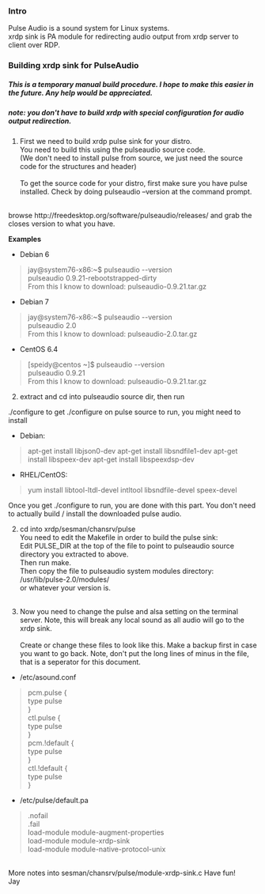 ### Intro
Pulse Audio is a sound system for Linux systems.<br>
xrdp sink is PA module for redirecting audio output from xrdp server to client over RDP.


### Building xrdp sink for PulseAudio
##### This is a temporary manual build procedure.  I hope to make this easier in the future.  Any help would be appreciated.
##### note: you don't have to build xrdp with special configuration for audio output redirection.
 
1. First we need to build xrdp pulse sink for your distro.<br>
You need to build this using the pulseaudio source code.<br>
(We don't need to install pulse from source, we just need the source code for the structures and header)
<br><br>
To get the source code for your distro, first make sure you have pulse installed.  Check by doing
pulseaudio –version
at the command prompt.
<br>
browse
http://freedesktop.org/software/pulseaudio/releases/
and grab the closes version to what you have.

**Examples**
* Debian 6
> jay@system76-x86:~$ pulseaudio --version <br>
> pulseaudio 0.9.21-rebootstrapped-dirty <br>
From this I know to download: pulseaudio-0.9.21.tar.gz

* Debian 7
> jay@system76-x86:~$ pulseaudio --version <br>
> pulseaudio 2.0 <br>
From this I know to download: pulseaudio-2.0.tar.gz

* CentOS 6.4
> [speidy@centos ~]$ pulseaudio --version <br>
> pulseaudio 0.9.21 <br>
From this I know to download: pulseaudio-0.9.21.tar.gz

2. extract and cd into pulseaudio source dir, then run
 
./configure
to get ./configure on pulse source to run, you might need to install


* Debian:
> apt-get install libjson0-dev
> apt-get install libsndfile1-dev
> apt-get install libspeex-dev
> apt-get install libspeexdsp-dev

* RHEL/CentOS:
> yum install libtool-ltdl-devel intltool libsndfile-devel speex-devel

Once you get ./configure to run, you are done with this part.  You don't need to actually build / install the downloaded pulse audio.

2. cd into xrdp/sesman/chansrv/pulse<br>
You need to edit the Makefile in order to build the pulse sink:<br>
Edit PULSE_DIR at the top of the file to point to pulseaudio source directory you extracted to above.<br>
Then run make.<br>
Then copy the file to pulseaudio system modules directory:<br>
/usr/lib/pulse-2.0/modules/<br>
or whatever your version is.
<br><br>

3. Now you need to change the pulse and alsa setting on the terminal server.
Note, this will break any local sound as all audio will go to the xrdp sink.
<br><br>
Create or change these files to look like this.  Make a backup first in case you want to go back.  Note, don't put the long lines of minus in the file, that is a seperator for this document.
 
* /etc/asound.conf
> pcm.pulse {<br>
> type pulse<br>
> }<br>
> ctl.pulse {<br>
> type pulse<br>
> }<br>
> pcm.!default {<br>
> type pulse<br>
> }<br>
> ctl.!default {<br>
> type pulse<br>
> }<br>


* /etc/pulse/default.pa
> .nofail <br>
> .fail <br>
> load-module module-augment-properties <br>
> load-module module-xrdp-sink <br>
> load-module module-native-protocol-unix <br>

<br>
More notes into sesman/chansrv/pulse/module-xrdp-sink.c
Have fun!

<br>
Jay
 